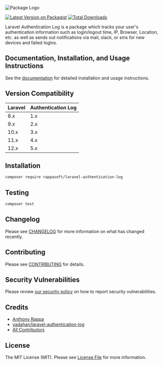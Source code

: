 ![Package Logo](https://banners.beyondco.de/Laravel%20Authentication%20Log.png?theme=dark&packageManager=composer+require&packageName=rappasoft%2Flaravel-authentication-log&pattern=hideout&style=style_1&description=Log+user+authentication+details+and+send+new+device+notifications.&md=1&showWatermark=0&fontSize=100px&images=lock-closed)

[![Latest Version on Packagist](https://img.shields.io/packagist/v/rappasoft/laravel-authentication-log.svg?style=flat-square)](https://packagist.org/packages/rappasoft/laravel-authentication-log)
[![Total Downloads](https://img.shields.io/packagist/dt/rappasoft/laravel-authentication-log.svg?style=flat-square)](https://packagist.org/packages/rappasoft/laravel-authentication-log)

Laravel Authentication Log is a package which tracks your user's authentication information such as login/logout time, IP, Browser, Location, etc. as well as sends out notifications via mail, slack, or sms for new devices and failed logins.

## Documentation, Installation, and Usage Instructions

See the [documentation](https://rappasoft.com/docs/laravel-authentication-log) for detailed installation and usage instructions.

## Version Compatibility

 Laravel  | Authentication Log
:---------|:------------------
 8.x      | 1.x
 9.x      | 2.x
 10.x     | 3.x
 11.x     | 4.x
 12.x     | 5.x

## Installation

```bash
composer require rappasoft/laravel-authentication-log
```

## Testing

```bash
composer test
```

## Changelog

Please see [CHANGELOG](CHANGELOG.md) for more information on what has changed recently.

## Contributing

Please see [CONTRIBUTING](.github/CONTRIBUTING.md) for details.

## Security Vulnerabilities

Please review [our security policy](../../security/policy) on how to report security vulnerabilities.

## Credits

- [Anthony Rappa](https://github.com/rappasoft)
- [yadahan/laravel-authentication-log](https://github.com/yadahan/laravel-authentication-log)
- [All Contributors](../../contributors)

## License

The MIT License (MIT). Please see [License File](LICENSE.md) for more information.
